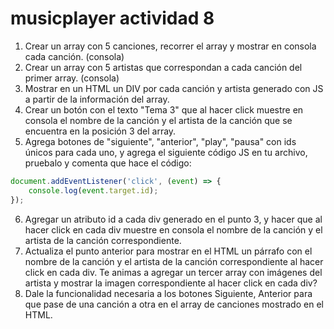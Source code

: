 # musicplayer actividad 8

1. Crear un array con 5 canciones, recorrer el array y mostrar en consola cada canción. (consola)
2. Crear un array con 5 artistas que correspondan a cada canción del primer array. (consola)
3. Mostrar en un HTML un DIV por cada canción y artista generado con JS a partir de la información del array.
4. Crear un botón con el texto "Tema 3" que al hacer click muestre en consola el nombre de la canción y el artista de la canción que se encuentra en la posición 3 del array.
5. Agrega botones de "siguiente", "anterior", "play", "pausa" con ids únicos para cada uno, y agrega el siguiente código JS en tu archivo, pruebalo y comenta que hace el código:

```js
document.addEventListener('click', (event) => {
    console.log(event.target.id);
});
```

6. Agregar un atributo id a cada div generado en el punto 3, y hacer que al hacer click en cada div muestre en consola el nombre de la canción y el artista de la canción correspondiente.
7. Actualiza el punto anterior para mostrar en el HTML un párrafo con el nombre de la canción y el artista de la canción correspondiente al hacer click en cada div. Te animas a agregar un tercer array con imágenes del artista y mostrar la imagen correspondiente al hacer click en cada div?
8. Dale la funcionalidad necesaria a los botones Siguiente, Anterior para que pase de una canción a otra en el array de canciones mostrado en el HTML.



